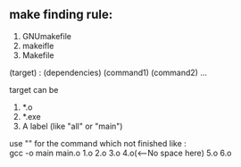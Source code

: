 ## make finding rule: 
1. GNUmakefile 
2. makeifle
3. Makefile    

(target) : (dependencies)
	(command1)
	(command2) 
		...

target can be 
1. *.o
2. *.exe
3. A label (like "all" or "main")

use "\" for the command which not finished
like :  
    gcc -o main main.o 1.o 2.o 3.o 4.o\(<--No space here)
    5.o 6.o

